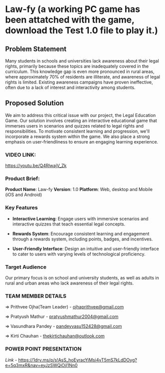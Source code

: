 # Law-fy (a working PC game has been attatched with the game, download the Test 1.0 file to play it.)

## Problem Statement
Many students in schools and universities lack awareness about their legal rights, primarily because these topics are inadequately covered in the curriculum. This knowledge gap is even more pronounced in rural areas, where approximately 70% of residents are illiterate, and awareness of legal rights is limited. Existing awareness campaigns have proven ineffective, often due to a lack of interest and interactivity among students.

## Proposed Solution
We aim to address this critical issue with our project, the Legal Education Game. Our solution involves creating an interactive educational game that immerses users in scenarios and quizzes related to legal rights and responsibilities. To motivate consistent learning and progression, we'll incorporate a rewards system within the game. We also place a strong emphasis on user-friendliness to ensure an engaging learning experience.

### VIDEO LINK: 
https://youtu.be/Q4RlwajV_Zk

### Product Brief:
**Product Name**: Law-fy
**Version**: 1.0
**Platform**: Web, desktop and Mobile (iOS and Android)

### Key Features
- **Interactive Learning**: Engage users with immersive scenarios and interactive quizzes that teach essential legal concepts.

- **Rewards System**: Encourage consistent learning and engagement through a rewards system, including points, badges, and incentives.

- **User-Friendly Interface**: Design an intuitive and user-friendly interface to cater to users with varying levels of technological proficiency.

### Target Audience
Our primary focus is on school and university students, as well as adults in rural and urban areas who lack awareness of their legal rights.

### TEAM MEMBER DETAILS

=> Prithvee Ojha(Team Leader) - ojhaprithvee@gmail.com 

=> Pratyush Mathur            - pratyushmathur2004@gmail.com

=> Vasundhara Pandey          - pandeyvasu152428@gmail.com

=> Kirti Chauhan              - thekirtichauhan@outlook.com

### POWER POINT PRESENTATION
*Link* - https://1drv.ms/p/s!AsS_hoEyracYiMsi4vT5mS7kLdDOyg?e=5q3mxR&nav=eyJzSWQiOjI1Nn0
